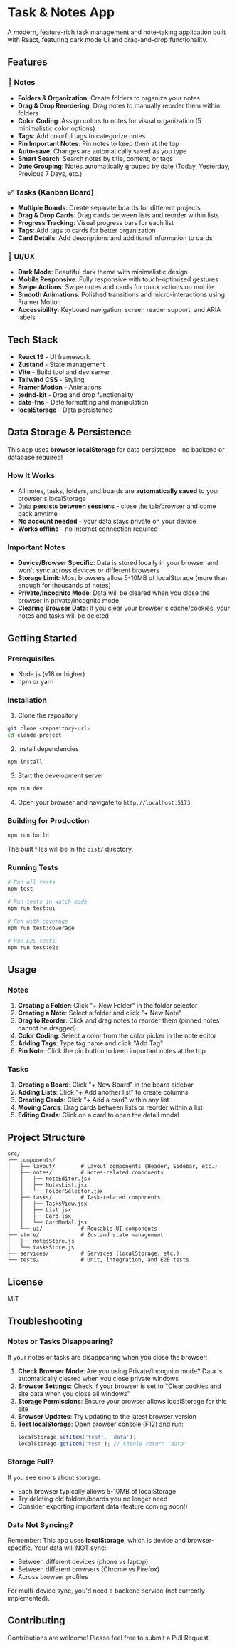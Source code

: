 # Task & Notes App

A modern, feature-rich task management and note-taking application built with React, featuring dark mode UI and drag-and-drop functionality.

## Features

### 📝 Notes

- **Folders & Organization**: Create folders to organize your notes
- **Drag & Drop Reordering**: Drag notes to manually reorder them within folders
- **Color Coding**: Assign colors to notes for visual organization (5 minimalistic color options)
- **Tags**: Add colorful tags to categorize notes
- **Pin Important Notes**: Pin notes to keep them at the top
- **Auto-save**: Changes are automatically saved as you type
- **Smart Search**: Search notes by title, content, or tags
- **Date Grouping**: Notes automatically grouped by date (Today, Yesterday, Previous 7 Days, etc.)

### ✅ Tasks (Kanban Board)

- **Multiple Boards**: Create separate boards for different projects
- **Drag & Drop Cards**: Drag cards between lists and reorder within lists
- **Progress Tracking**: Visual progress bars for each list
- **Tags**: Add tags to cards for better organization
- **Card Details**: Add descriptions and additional information to cards

### 🎨 UI/UX

- **Dark Mode**: Beautiful dark theme with minimalistic design
- **Mobile Responsive**: Fully responsive with touch-optimized gestures
- **Swipe Actions**: Swipe notes and cards for quick actions on mobile
- **Smooth Animations**: Polished transitions and micro-interactions using Framer Motion
- **Accessibility**: Keyboard navigation, screen reader support, and ARIA labels

## Tech Stack

- **React 19** - UI framework
- **Zustand** - State management
- **Vite** - Build tool and dev server
- **Tailwind CSS** - Styling
- **Framer Motion** - Animations
- **@dnd-kit** - Drag and drop functionality
- **date-fns** - Date formatting and manipulation
- **localStorage** - Data persistence

## Data Storage & Persistence

This app uses **browser localStorage** for data persistence - no backend or database required!

### How It Works

- All notes, tasks, folders, and boards are **automatically saved** to your browser's localStorage
- Data **persists between sessions** - close the tab/browser and come back anytime
- **No account needed** - your data stays private on your device
- **Works offline** - no internet connection required

### Important Notes

- **Device/Browser Specific**: Data is stored locally in your browser and won't sync across devices or different browsers
- **Storage Limit**: Most browsers allow 5-10MB of localStorage (more than enough for thousands of notes)
- **Private/Incognito Mode**: Data will be cleared when you close the browser in private/incognito mode
- **Clearing Browser Data**: If you clear your browser's cache/cookies, your notes and tasks will be deleted

## Getting Started

### Prerequisites

- Node.js (v18 or higher)
- npm or yarn

### Installation

1. Clone the repository
```bash
git clone <repository-url>
cd claude-project
```

2. Install dependencies
```bash
npm install
```

3. Start the development server
```bash
npm run dev
```

4. Open your browser and navigate to `http://localhost:5173`

### Building for Production

```bash
npm run build
```

The built files will be in the `dist/` directory.

### Running Tests

```bash
# Run all tests
npm test

# Run tests in watch mode
npm run test:ui

# Run with coverage
npm run test:coverage

# Run E2E tests
npm run test:e2e
```

## Usage

### Notes

1. **Creating a Folder**: Click "+ New Folder" in the folder selector
2. **Creating a Note**: Select a folder and click "+ New Note"
3. **Drag to Reorder**: Click and drag notes to reorder them (pinned notes cannot be dragged)
4. **Color Coding**: Select a color from the color picker in the note editor
5. **Adding Tags**: Type tag name and click "Add Tag"
6. **Pin Note**: Click the pin button to keep important notes at the top

### Tasks

1. **Creating a Board**: Click "+ New Board" in the board sidebar
2. **Adding Lists**: Click "+ Add another list" to create columns
3. **Creating Cards**: Click "+ Add a card" within any list
4. **Moving Cards**: Drag cards between lists or reorder within a list
5. **Editing Cards**: Click on a card to open the detail modal

## Project Structure

```
src/
├── components/
│   ├── layout/        # Layout components (Header, Sidebar, etc.)
│   ├── notes/         # Notes-related components
│   │   ├── NoteEditor.jsx
│   │   ├── NotesList.jsx
│   │   └── FolderSelector.jsx
│   ├── tasks/         # Task-related components
│   │   ├── TasksView.jsx
│   │   ├── List.jsx
│   │   ├── Card.jsx
│   │   └── CardModal.jsx
│   └── ui/            # Reusable UI components
├── store/             # Zustand state management
│   ├── notesStore.js
│   └── tasksStore.js
├── services/          # Services (localStorage, etc.)
└── tests/             # Unit, integration, and E2E tests
```

## License

MIT

## Troubleshooting

### Notes or Tasks Disappearing?

If your notes or tasks are disappearing when you close the browser:

1. **Check Browser Mode**: Are you using Private/Incognito mode? Data is automatically cleared when you close private windows
2. **Browser Settings**: Check if your browser is set to "Clear cookies and site data when you close all windows"
3. **Storage Permissions**: Ensure your browser allows localStorage for this site
4. **Browser Updates**: Try updating to the latest browser version
5. **Test localStorage**: Open browser console (F12) and run:
   ```javascript
   localStorage.setItem('test', 'data');
   localStorage.getItem('test'); // Should return 'data'
   ```

### Storage Full?

If you see errors about storage:

- Each browser typically allows 5-10MB of localStorage
- Try deleting old folders/boards you no longer need
- Consider exporting important data (feature coming soon!)

### Data Not Syncing?

Remember: This app uses **localStorage**, which is device and browser-specific. Your data will NOT sync:
- Between different devices (phone vs laptop)
- Between different browsers (Chrome vs Firefox)
- Across browser profiles

For multi-device sync, you'd need a backend service (not currently implemented).

## Contributing

Contributions are welcome! Please feel free to submit a Pull Request.
